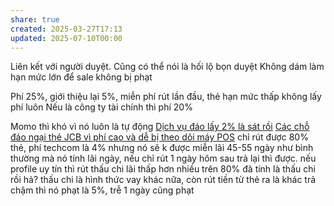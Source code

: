 ```yaml
---
share: true
created: 2025-03-27T17:13
updated: 2025-07-10T00:00
---
```

Liên kết với người duyệt. Cũng có thể nói là hối lộ bọn duyệt 
Không dám làm hạn mức lớn để sale không bị phạt


Phí 25%, giới thiệu lại 5%, miễn phí rút lần đầu, thẻ hạn mức thấp không lấy phí luôn
Nếu là công ty tài chính thì phí 20%

Momo thì khó vì nó luôn là tự động
[Dịch vụ đáo lấy 2% là sát rồi](../../../Ch%C3%ADnh%20s%C3%A1ch%20c%C3%B4ng%20ty/T%E1%BB%95%20ch%E1%BB%A9c%20t%C3%ADn%20d%E1%BB%A5ng/T%E1%BB%95%20ch%E1%BB%A9c%20t%C3%ADn%20d%E1%BB%A5ng%20phi%20ng%C3%A2n%20h%C3%A0ng/D%E1%BB%8Bch%20v%E1%BB%A5%20%C4%91%C3%A1o%20th%E1%BA%BB/D%E1%BB%8Bch%20v%E1%BB%A5%20%C4%91%C3%A1o%20l%E1%BA%A5y%202%25%20l%C3%A0%20s%C3%A1t%20r%E1%BB%93i.md)
[Các chỗ đáo ngại thẻ JCB vì phí cao và dễ bị theo dõi máy POS](../../../Ch%C3%ADnh%20s%C3%A1ch%20c%C3%B4ng%20ty/T%E1%BB%95%20ch%E1%BB%A9c%20t%C3%ADn%20d%E1%BB%A5ng/T%E1%BB%95%20ch%E1%BB%A9c%20t%C3%ADn%20d%E1%BB%A5ng%20phi%20ng%C3%A2n%20h%C3%A0ng/D%E1%BB%8Bch%20v%E1%BB%A5%20%C4%91%C3%A1o%20th%E1%BA%BB/C%C3%A1c%20ch%E1%BB%97%20%C4%91%C3%A1o%20ng%E1%BA%A1i%20th%E1%BA%BB%20JCB%20v%C3%AC%20ph%C3%AD%20cao%20v%C3%A0%20d%E1%BB%85%20b%E1%BB%8B%20theo%20d%C3%B5i%20m%C3%A1y%20POS.md)
chỉ rút được 80% thẻ, phí techcom là 4% nhưng nó sẽ k được miễn lãi 45-55 ngày như bình thường mà nó tính lãi ngày, nếu chỉ rút 1 ngày hôm sau trả lại thì được.
nếu profile uy tín thì rút thấu chi lãi thấp hơn nhiều
trên 80% đã tính là thấu chi rồi hả?
thấu chi là hình thức vay khác nữa, còn rút tiền từ thẻ ra là khác
trả chậm thì nó phạt là 5%, trễ 1 ngày cũng phạt